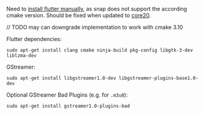 Need to [install flutter manually](https://docs.flutter.dev/get-started/install/linux#install-flutter-manually), as snap does not support the according cmake version. 
Should be fixed when updated to [core20](https://github.com/canonical/flutter-snap/pull/61).

// TODO may can downgrade implementation to work with cmake 3.10

Flutter dependencies:
```
sudo apt-get install clang cmake ninja-build pkg-config libgtk-3-dev liblzma-dev
```

GStreamer:
```
sudo apt-get install libgstreamer1.0-dev libgstreamer-plugins-base1.0-dev
```

Optional GStreamer Bad Plugins (e.g. for `.m3u8`):
```
sudo apt-get install gstreamer1.0-plugins-bad
```
